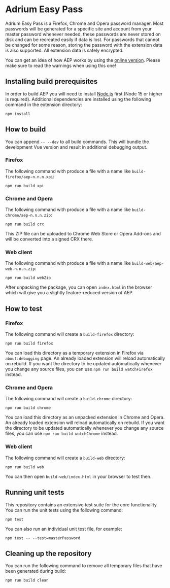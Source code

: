 Adrium Easy Pass
================

Adrium Easy Pass is a Firefox, Chrome and Opera password manager. Most passwords will be generated for a specific site and account from your master password whenever needed, these passwords are never stored on disk and can be recreated easily if data is lost. For passwords that cannot be changed for some reason, storing the password with the extension data is also supported. All extension data is safely encrypted.

You can get an idea of how AEP works by using the [online version](https://adrium.github.io/easypass/). Please make sure to read the warnings when using this one!

Installing build prerequisites
------------------------------

In order to build AEP you will need to install [Node.js](https://nodejs.org/) first (Node 15 or higher is required). Additional dependencies are installed using the following command in the extension directory:

    npm install

How to build
------------

You can append `-- --dev` to all build commands. This will bundle the development Vue version and result in additional debugging output.

### Firefox

The following command with produce a file with a name like `build-firefox/aep-n.n.n.xpi`:

    npm run build xpi

### Chrome and Opera

The following command with produce a file with a name like `build-chrome/aep-n.n.n.zip`:

    npm run build crx

This ZIP file can be uploaded to Chrome Web Store or Opera Add-ons and will be converted into a signed CRX there.

### Web client

The following command with produce a file with a name like `build-web/aep-web-n.n.n.zip`:

    npm run build webZip

After unpacking the package, you can open `index.html` in the browser which will give you a slightly feature-reduced version of AEP.

How to test
-----------

### Firefox

The following command will create a `build-firefox` directory:

    npm run build firefox

You can load this directory as a temporary extension in Firefox via `about:debugging` page. An already loaded extension will reload automatically on rebuild. If you want the directory to be updated automatically whenever you change any source files, you can use `npm run build watchFirefox` instead.

### Chrome and Opera

The following command will create a `build-chrome` directory:

    npm run build chrome

You can load this directory as an unpacked extension in Chrome and Opera. An already loaded extension will reload automatically on rebuild. If you want the directory to be updated automatically whenever you change any source files, you can use `npm run build watchChrome` instead.

### Web client

The following command will create a `build-web` directory:

    npm run build web

You can then open `build-web/index.html` in your browser to test then.

Running unit tests
------------------

This repository contains an extensive test suite for the core functionality. You can run the unit tests using the following command:

    npm test

You can also run an individual unit test file, for example:

    npm test -- --test=masterPassword

Cleaning up the repository
--------------------------

You can run the following command to remove all temporary files that have been generated during build:

    npm run build clean
